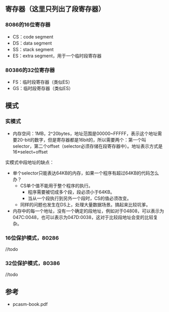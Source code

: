 ## 寄存器（这里只列出了段寄存器）

### 8086的16位寄存器

- CS：code segment
- DS：data segment
- SS：stack segment
- ES：extra segment，用于一个临时段寄存器

### 80386的32位寄存器

- FS：临时段寄存器（类似ES）
- GS：临时段寄存器（类似ES）

## 模式

### 实模式

- 内存空间：1MB，2^20bytes，地址范围是00000~FFFFF，表示这个地址需要20-bit的数字，但是寄存器都是16bit的，所以需要两个：第一个叫selector，第二个offset（selector必须存储在段寄存器中）。地址表示方式是16*select+offset

实模式中段地址的缺点：

- 单个selector只能表达64KB的内存，如果一个程序有超过64KB的代码怎么办？
  - CS单个值不能用于整个程序的执行。
    - 程序需要被切成多个段，段必须小于64KB。
    - 当从一个段执行到另外一个段时，CS的值必须改变。
  - 同样的问题也发生在DS上，处理大量数据场景。搞起来比较坑爹。
- 内存中的每一个地址，没有一个确定的段地址，例如对于04808，可以表示为047C:0048，也可以表示为047D:0038，这对于比较段地址会变的比较复杂。

### 16位保护模式，80286

//todo

### 32位保护模式，80386

//todo

## 参考

- pcasm-book.pdf
